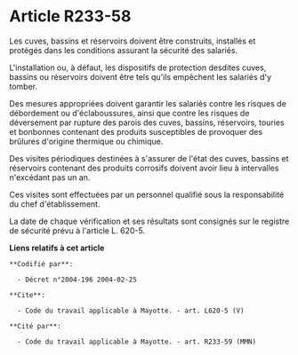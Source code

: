 # Article R233-58

Les cuves, bassins et réservoirs doivent être construits, installés et protégés dans les conditions assurant la sécurité des
salariés. 

L'installation ou, à défaut, les dispositifs de protection desdites cuves, bassins ou réservoirs doivent être tels qu'ils
empêchent les salariés d'y tomber. 

Des mesures appropriées doivent garantir les salariés contre les risques de débordement ou d'éclaboussures, ainsi que contre
les risques de déversement par rupture des parois des cuves, bassins, réservoirs, touries et bonbonnes contenant des produits
susceptibles de provoquer des brûlures d'origine thermique ou chimique. 

Des visites périodiques destinées à s'assurer de l'état des cuves, bassins et réservoirs contenant des produits corrosifs
doivent avoir lieu à intervalles n'excédant pas un an. 

Ces visites sont effectuées par un personnel qualifié sous la responsabilité du chef d'établissement. 

La date de chaque vérification et ses résultats sont consignés sur le registre de sécurité prévu à l'article L. 620-5.

**Liens relatifs à cet article**

	**Codifié par**:

	  - Décret n°2004-196 2004-02-25

	**Cite**:

	  - Code du travail applicable à Mayotte. - art. L620-5 (V)

	**Cité par**:

	  - Code du travail applicable à Mayotte. - art. R233-59 (MMN)
